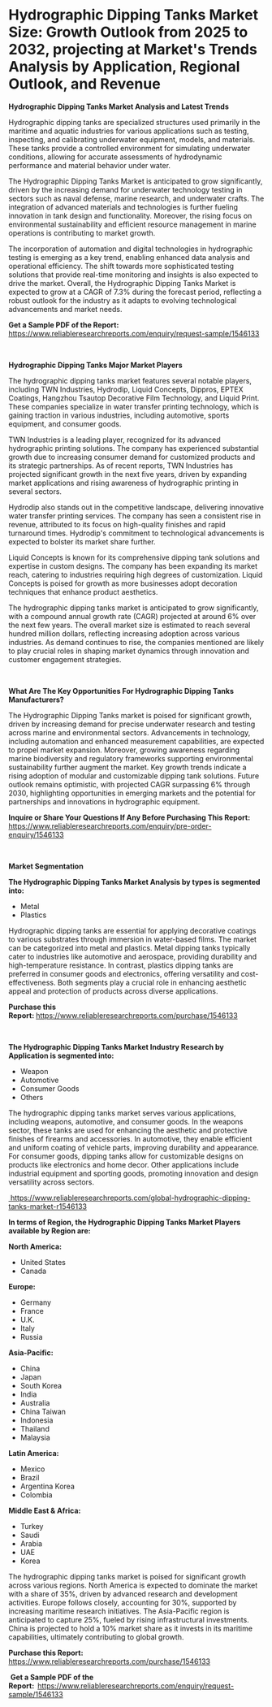 <p><h1>Hydrographic Dipping Tanks Market Size: Growth Outlook from 2025 to 2032, projecting at Market's Trends Analysis by Application, Regional Outlook, and Revenue</h1></p><p><strong>Hydrographic Dipping Tanks Market Analysis and Latest Trends</strong></p>
<p><p>Hydrographic dipping tanks are specialized structures used primarily in the maritime and aquatic industries for various applications such as testing, inspecting, and calibrating underwater equipment, models, and materials. These tanks provide a controlled environment for simulating underwater conditions, allowing for accurate assessments of hydrodynamic performance and material behavior under water.</p><p>The Hydrographic Dipping Tanks Market is anticipated to grow significantly, driven by the increasing demand for underwater technology testing in sectors such as naval defense, marine research, and underwater crafts. The integration of advanced materials and technologies is further fueling innovation in tank design and functionality. Moreover, the rising focus on environmental sustainability and efficient resource management in marine operations is contributing to market growth.</p><p>The incorporation of automation and digital technologies in hydrographic testing is emerging as a key trend, enabling enhanced data analysis and operational efficiency. The shift towards more sophisticated testing solutions that provide real-time monitoring and insights is also expected to drive the market. Overall, the Hydrographic Dipping Tanks Market is expected to grow at a CAGR of 7.3% during the forecast period, reflecting a robust outlook for the industry as it adapts to evolving technological advancements and market needs.</p></p>
<p><strong>Get a Sample PDF of the Report:&nbsp;</strong> <a href="https://www.reliableresearchreports.com/enquiry/request-sample/1546133?utm_campaign=41&utm_medium=2&utm_source=Github&utm_content=ia&utm_term=16042025&utm_id=hydrographic-dipping-tanks">https://www.reliableresearchreports.com/enquiry/request-sample/1546133</a></p>
<p>&nbsp;</p>
<p><strong>Hydrographic Dipping Tanks Major Market Players</strong></p>
<p><p>The hydrographic dipping tanks market features several notable players, including TWN Industries, Hydrodip, Liquid Concepts, Dippros, EPTEX Coatings, Hangzhou Tsautop Decorative Film Technology, and Liquid Print. These companies specialize in water transfer printing technology, which is gaining traction in various industries, including automotive, sports equipment, and consumer goods.</p><p>TWN Industries is a leading player, recognized for its advanced hydrographic printing solutions. The company has experienced substantial growth due to increasing consumer demand for customized products and its strategic partnerships. As of recent reports, TWN Industries has projected significant growth in the next five years, driven by expanding market applications and rising awareness of hydrographic printing in several sectors.</p><p>Hydrodip also stands out in the competitive landscape, delivering innovative water transfer printing services. The company has seen a consistent rise in revenue, attributed to its focus on high-quality finishes and rapid turnaround times. Hydrodip's commitment to technological advancements is expected to bolster its market share further.</p><p>Liquid Concepts is known for its comprehensive dipping tank solutions and expertise in custom designs. The company has been expanding its market reach, catering to industries requiring high degrees of customization. Liquid Concepts is poised for growth as more businesses adopt decoration techniques that enhance product aesthetics.</p><p>The hydrographic dipping tanks market is anticipated to grow significantly, with a compound annual growth rate (CAGR) projected at around 6% over the next few years. The overall market size is estimated to reach several hundred million dollars, reflecting increasing adoption across various industries. As demand continues to rise, the companies mentioned are likely to play crucial roles in shaping market dynamics through innovation and customer engagement strategies.</p></p>
<p>&nbsp;</p>
<p><strong>What Are The Key Opportunities For Hydrographic Dipping Tanks Manufacturers?</strong></p>
<p><p>The Hydrographic Dipping Tanks market is poised for significant growth, driven by increasing demand for precise underwater research and testing across marine and environmental sectors. Advancements in technology, including automation and enhanced measurement capabilities, are expected to propel market expansion. Moreover, growing awareness regarding marine biodiversity and regulatory frameworks supporting environmental sustainability further augment the market. Key growth trends indicate a rising adoption of modular and customizable dipping tank solutions. Future outlook remains optimistic, with projected CAGR surpassing 6% through 2030, highlighting opportunities in emerging markets and the potential for partnerships and innovations in hydrographic equipment.</p></p>
<p><strong>Inquire or Share Your Questions If Any Before Purchasing This Report:</strong> <a href="https://www.reliableresearchreports.com/enquiry/pre-order-enquiry/1546133?utm_campaign=41&utm_medium=2&utm_source=Github&utm_content=ia&utm_term=16042025&utm_id=hydrographic-dipping-tanks">https://www.reliableresearchreports.com/enquiry/pre-order-enquiry/1546133</a></p>
<p>&nbsp;</p>
<p><strong>Market Segmentation</strong></p>
<p><strong>The Hydrographic Dipping Tanks Market Analysis by types is segmented into:</strong></p>
<p><ul><li>Metal</li><li>Plastics</li></ul></p>
<p><p>Hydrographic dipping tanks are essential for applying decorative coatings to various substrates through immersion in water-based films. The market can be categorized into metal and plastics. Metal dipping tanks typically cater to industries like automotive and aerospace, providing durability and high-temperature resistance. In contrast, plastics dipping tanks are preferred in consumer goods and electronics, offering versatility and cost-effectiveness. Both segments play a crucial role in enhancing aesthetic appeal and protection of products across diverse applications.</p></p>
<p><strong>Purchase this Report:&nbsp;</strong><a href="https://www.reliableresearchreports.com/purchase/1546133?utm_campaign=41&utm_medium=2&utm_source=Github&utm_content=ia&utm_term=16042025&utm_id=hydrographic-dipping-tanks">https://www.reliableresearchreports.com/purchase/1546133</a></p>
<p>&nbsp;</p>
<p><strong>The Hydrographic Dipping Tanks Market Industry Research by Application is segmented into:</strong></p>
<p><ul><li>Weapon</li><li>Automotive</li><li>Consumer Goods</li><li>Others</li></ul></p>
<p><p>The hydrographic dipping tanks market serves various applications, including weapons, automotive, and consumer goods. In the weapons sector, these tanks are used for enhancing the aesthetic and protective finishes of firearms and accessories. In automotive, they enable efficient and uniform coating of vehicle parts, improving durability and appearance. For consumer goods, dipping tanks allow for customizable designs on products like electronics and home decor. Other applications include industrial equipment and sporting goods, promoting innovation and design versatility across sectors.</p></p>
<p><a href="https://www.reliableresearchreports.com/global-hydrographic-dipping-tanks-market-r1546133?utm_campaign=41&utm_medium=2&utm_source=Github&utm_content=ia&utm_term=16042025&utm_id=hydrographic-dipping-tanks">&nbsp;https://www.reliableresearchreports.com/global-hydrographic-dipping-tanks-market-r1546133</a></p>
<p><strong>In terms of Region, the Hydrographic Dipping Tanks Market Players available by Region are:</strong></p>
<p>
    <p> <strong> North America: </strong>
        <ul>
            <li>United States</li>
            <li>Canada</li>
        </ul>
        </p> 
    <p> <strong> Europe: </strong>
        <ul>
            <li>Germany</li>
            <li>France</li>
            <li>U.K.</li>
            <li>Italy</li>
            <li>Russia</li>
        </ul>
        </p> 
    <p> <strong> Asia-Pacific: </strong>
        <ul>
            <li>China</li>
            <li>Japan</li>
            <li>South Korea</li>
            <li>India</li>
            <li>Australia</li>
            <li>China Taiwan</li>
            <li>Indonesia</li>
            <li>Thailand</li>
            <li>Malaysia</li>
        </ul>
        </p> 
    <p> <strong> Latin America: </strong>
        <ul>
            <li>Mexico</li>
            <li>Brazil</li>
            <li>Argentina Korea</li>
            <li>Colombia</li>
        </ul>
        </p> 
    <p> <strong> Middle East & Africa: </strong>
        <ul>
            <li>Turkey</li>
            <li>Saudi</li>
            <li>Arabia</li>
            <li>UAE</li>
            <li>Korea</li>
        </ul>
    </p>
    </p>
<p><p>The hydrographic dipping tanks market is poised for significant growth across various regions. North America is expected to dominate the market with a share of 35%, driven by advanced research and development activities. Europe follows closely, accounting for 30%, supported by increasing maritime research initiatives. The Asia-Pacific region is anticipated to capture 25%, fueled by rising infrastructural investments. China is projected to hold a 10% market share as it invests in its maritime capabilities, ultimately contributing to global growth.</p></p>
<p><strong>Purchase this Report: </strong><a href="https://www.reliableresearchreports.com/purchase/1546133?utm_campaign=41&utm_medium=2&utm_source=Github&utm_content=ia&utm_term=16042025&utm_id=hydrographic-dipping-tanks">https://www.reliableresearchreports.com/purchase/1546133</a></p>
<p>&nbsp;<strong>Get a Sample PDF of the Report:&nbsp;&nbsp;</strong><a href="https://www.reliableresearchreports.com/enquiry/request-sample/1546133?utm_campaign=41&utm_medium=2&utm_source=Github&utm_content=ia&utm_term=16042025&utm_id=hydrographic-dipping-tanks">https://www.reliableresearchreports.com/enquiry/request-sample/1546133</a></p>
<p><strong></strong></p>
<p><p></p><p></p><p></p></p>